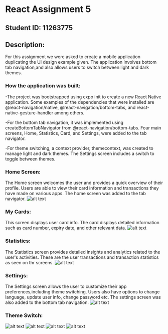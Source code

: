 # React Assignment 5

## Student ID: 11263775

## Description:
For this assignment we were asked to create a mobile application duplicating the UI design example given. The application involves bottom tab navigation,and also allows users to switch between light and dark themes.

### How the application was built:
-The project was bootstrapped using expo init to create a new React Native application.
Some examples of the dependencies that were installed are @react-navigation/native, @react-navigation/bottom-tabs, and react-native-gesture-handler among others.

-For the bottom tab navigation, it was implemented using createBottomTabNavigator from @react-navigation/bottom-tabs.
Four main screens, Home, Statistics, Card, and Settings, were added to the tab navigator.

-For theme switching, a context provider, themecontext, was created to manage light and dark themes.
The Settings screen includes a switch to toggle between themes.
 


### Home Screen:
The Home screen welcomes the user and provides a quick overview of their profile.
Users are able to view their card information and transactions they have made on various apps.
The home screen was added to the tab navigator.
![alt text](image.png)

### My Cards: 
This screen displays user card info.
The card displays detailed information such as card number, expiry date, and other relevant data.
![alt text](<image copy.png>)

### Statistics:
The Statistics screen provides detailed insights and analytics related to the user's activities. These are the user transactions and transaction statistics as seen on thr screens.
![alt text](<image copy 2.png>)

### Settings:
The Settings screen allows the user to customize their app preferences,including theme switching. 
Users also have options to change language, update user info, change password etc.
The settings screen was also added to the bottom tab navigation.
![alt text](<image copy 3.png>)

### Theme Switch:
![alt text](<image copy 4.png>)
![alt text](<image copy 5.png>)
![alt text](<image copy 6.png>)
![alt text](<image copy 7.png>)





